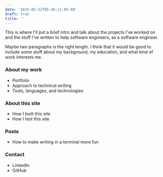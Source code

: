 ```yaml
---
date: '2025-05-22T05:46:11-05:00'
draft: true
title: ''
---
```


This is where I'll put a brief intro and talk about the projects I've worked on and the stuff I've written to help software engineers, as a software engineer.  

Maybe two paragraphs is the right length.  I think that it would be good to include some stuff about my background, my education, and what kind of work interests me.

### About my work

- Portfolio
- Approach to technical writing
- Tools, languages, and technologies

### About this site

- How I built this site
- How I test this site

### Posts

- How to make writing in a terminal more fun

### Contact

- LinkedIn
- GitHub
